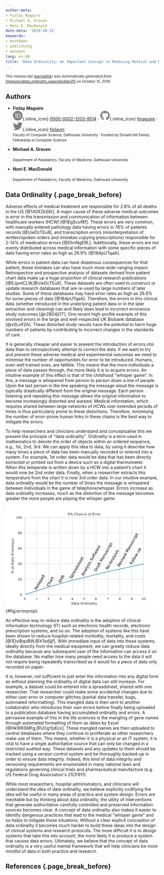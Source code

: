 ```yaml
---
author-meta:
- Finlay Maguire
- Michael A. Graven
- Noni E. MacDonald
date-meta: '2019-10-15'
keywords:
- markdown
- publishing
- manubot
lang: en-GB
title: 'Data Ordinality: An Important Concept in Reducing Medical and Research Errors'
...
```







<small><em>
This manuscript
([permalink](https://fmaguire.github.io/data_ordinality_paper/v/e9de2f53d637d393cefbc6f81d4abdadd1773bc5/))
was automatically generated
from [fmaguire/data_ordinality_paper@e9de2f5](https://github.com/fmaguire/data_ordinality_paper/tree/e9de2f53d637d393cefbc6f81d4abdadd1773bc5)
on October 15, 2019.
</em></small>

## Authors



+ **Finlay Maguire**<br>
    ![ORCID icon](images/orcid.svg){.inline_icon}
    [0000-0002-1203-9514](https://orcid.org/0000-0002-1203-9514)
    · ![GitHub icon](images/github.svg){.inline_icon}
    [fmaguire](https://github.com/fmaguire)
    · ![Twitter icon](images/twitter.svg){.inline_icon}
    [finlaym](https://twitter.com/finlaym)<br>
  <small>
     Faculty of Computer Science, Dalhousie University
     · Funded by Donald Hill Family Fellowship in Computer Science
  </small>

+ **Michael A. Graven**<br><br>
  <small>
     Department of Paediatrics, Faculty of Medicine, Dalhousie University
  </small>

+ **Noni E. MacDonald**<br><br>
  <small>
     Department of Paediatrics, Faculty of Medicine, Dalhousie University
  </small>



## Data Ordinality {.page_break_before}

Adverse effects of medical treatment are responsible for 2.8% of all deaths in the US [@140XZkS8r].
A major cause of these adverse medical outcomes is error in the transmission and communication of information between healthcare workers (HCW) [@1EgScuf8f].
These errors are very common, with manually entered pathology data having errors in 76% of patients records [@UwDcTEu8], and transcription errors (misinterpretation of written/spoken orders and mistakes copying prescriptions) responsible for 2-14% of medication errors [@DhnNgERL].
Additionally, these errors are not evenly distributed across medical information with some specific pieces of data having error rates as high as 26.9% [@184pUTqaA].

While errors in patient data can have disastrous consequences for that patient, these mistakes can also have much more wide-ranging impact.
Retrospective and prospective analysis of datasets derived from patient chart data make up a huge proportion of clinical research publications [@EJpntCLW,@UwDcTEu8].
These datasets are often used to construct or update research databases that are re-used by large numbers of later studies. 
Some of these databases may have error rates as high as 26.9% for some pieces of data [@184pUTqaA].
Therefore, the errors in this clinical data (whether introduced in the underlying patient data or in the later extraction and cleaning) can and likely does lead to incorrect erroneous study outcomes [@r2B04jOT].
One recent high-profile example of this involved errors in the large and well-respected UK Biobank database [@xSLvif2A].
These distorted study results have the potential to harm huge numbers of patients by contributing to incorrect changes in the standards of care.

It is generally cheaper and easier to prevent the introduction of errors into data than to retrospectively attempt to correct the data.
If we want to try and prevent these adverse medical and experimental outcomes we need to minimise the number of opportunities for error to be introduced.
Humans, even well trained ones, are fallible.
This means that the more individuals a piece of data passes through, the more likely it is to acquire errors.
An intuitive example of this effect is that of the childhood "whisper game".
In this, a message is whispered from person to person down a line of people.
Upon the last person in the line speaking the message aloud the message is typically drastically different from the original message.
Each person listening and repeating this message allows the original information to become increasingly distorted and warped.
Medical information, which requires shared between large networks of HCWs over extended periods of times is thus particularly prone to these distortions.
Therefore, minimising the number of error-prone human links in these chains is the best way to mitigate the errors.

To help researchers and clinicians understand and conceptualise this we present the principle of "data ordinality".
Ordinality is a term used in mathematics to denote the order of objects within an ordered sequence, e.g., 1st, 2nd, 3rd.
We can apply this idea to data, by using it describe how many times a piece of data has been manually recorded or entered into a system.
For example, 1st order data would be data that has been directly extracted or printed out from a device such as a digital thermometer.  
When this temperate is written down by a HCW into a patient’s chart it would now be 2nd order data. 
Finally, when a researcher extracts this temperature from the chart it is now 3rd order data.
In our intuitive example, data ordinality would be the number of times the message is whispered between individuals in the game of telephone/whisper.
Errors increase as data ordinality increases, much as the distortion of the message becomes greater the more people are playing the whisper game.

![Propagation of Error with Data Ordinality. Assuming an arbitrary uniform 5% chance of error in the copying of each data-point at each stage of copying. In reality different pieces of data and different stages will have drastically different error rates.](images/error_prop.png){#fig:errorprop}

An effective way to reduce data ordinality is the adoption of clinical information technology (IT) such as electronic health records, electronic prescription systems, and so on.
The adoption of systems like this have been shown to reduce hospital-related morbidity, mortality, and costs [@1DvlBqvBW,@X1io6jjf].
With immediate input of data into these systems, ideally directly from the medical equipment, we can greatly reduce data ordinality because any subsequent user of the information can access it on the database.
No matter how many people need access to the data it will not require being repeatedly transcribed as it would for a piece of data only recorded on paper.

It is, however, not sufficient to just enter the information into any digital form as without planning the ordinality of digital data can still increase.
For example, a dataset could be entered into a spreadsheet, shared with one researcher.
That researcher could make some accidental changes due to either user error or computer glitches (partial data transfer, bugs, automated reformatting).
This mangled data is then sent to another collaborator who introduces their own errors before finally being uploaded to a publication database having accumulated ordinality and errors.
A pervasive example of this in the life sciences is the mangling of gene names through automated formatting of them as dates by Excel [@HkW6SMFg,@UOgYpEcx].
These mangled names are then uploaded to central databases where they continue to proliferate as other researchers make use of them.
This means, whether it is a physical or an IT system, it is vital to have a single authoritative source that can only be changed in a restricted audited way.
These datasets and any updates to them should be tracked using a version control system and be thoroughly backed-up in order to ensure data integrity.
Indeed, this kind of data integrity and versioning requirements are enumerated in many national laws and regulations governing clinical trials and pharmaceutical manufacture (e.g. US Federal Drug Association's 21CFR11).

While most researchers, hospital administrators, and clinicians will understand the idea of data ordinality, we believe explicitly codifying the idea will be useful in many areas of practice and system design.
Errors are inevitable but by thinking about data ordinality, the utility of interventions that generate authoritative carefully controlled and preserved information sources becomes clear.
A concept of data ordinality also makes it easier to identify dangerous practices that lead to the medical "whisper game" and so helps to mitigate these situations.
Without a clear explicit conception of data ordinality it becomes much harder to build these ideas into the design of clinical systems and research protocols.
The more difficult it is to design systems that take this into account, the more likely it is produce a system that causes data errors.
Ultimately, we believe that the concept of data ordinality is a very useful mental framework that will help clinicians be more mindful of data in both practice and research.


## References {.page_break_before}

<!-- Explicitly insert bibliography here -->
<div id="refs"></div>
